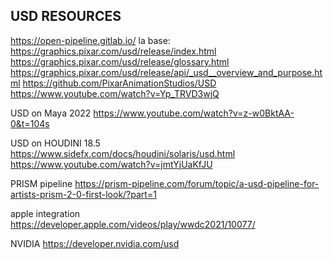 ## USD RESOURCES
https://open-pipeline.gitlab.io/
la base:
https://graphics.pixar.com/usd/release/index.html
https://graphics.pixar.com/usd/release/glossary.html
https://graphics.pixar.com/usd/release/api/_usd__overview_and_purpose.html
https://github.com/PixarAnimationStudios/USD
https://www.youtube.com/watch?v=Yp_TRVD3wjQ

USD on Maya 2022
https://www.youtube.com/watch?v=z-w0BktAA-0&t=104s

USD on HOUDINI 18.5
https://www.sidefx.com/docs/houdini/solaris/usd.html
https://www.youtube.com/watch?v=jmtYjUaKfJU

PRISM pipeline
https://prism-pipeline.com/forum/topic/a-usd-pipeline-for-artists-prism-2-0-first-look/?part=1

apple integration
https://developer.apple.com/videos/play/wwdc2021/10077/

NVIDIA
https://developer.nvidia.com/usd
